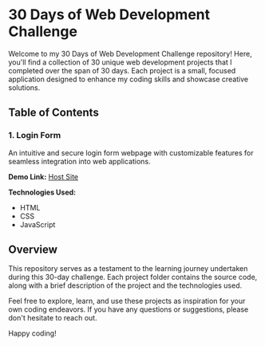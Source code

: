# 30 Days of Web Development Challenge

Welcome to my 30 Days of Web Development Challenge repository! Here, you'll find a collection of 30 unique web development projects that I completed over the span of 30 days. Each project is a small, focused application designed to enhance my coding skills and showcase creative solutions.

## Table of Contents

### 1. Login Form
   An intuitive and secure login form webpage with customizable features for seamless integration into web applications.

   **Demo Link:** [Host Site]([./Login-form/index.html](https://aesthetic-speculoos-fbe06e.netlify.app/))

   **Technologies Used:**
   - HTML
   - CSS
   - JavaScript
     

## Overview

This repository serves as a testament to the learning journey undertaken during this 30-day challenge. Each project folder contains the source code, along with a brief description of the project and the technologies used.

Feel free to explore, learn, and use these projects as inspiration for your own coding endeavors. If you have any questions or suggestions, please don't hesitate to reach out.

Happy coding!

